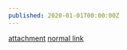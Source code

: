 ```yaml
---
published: 2020-01-01T00:00:00Z
---
```


[attachment](attachment:linked.txt)
[normal link](http://example.com/)
